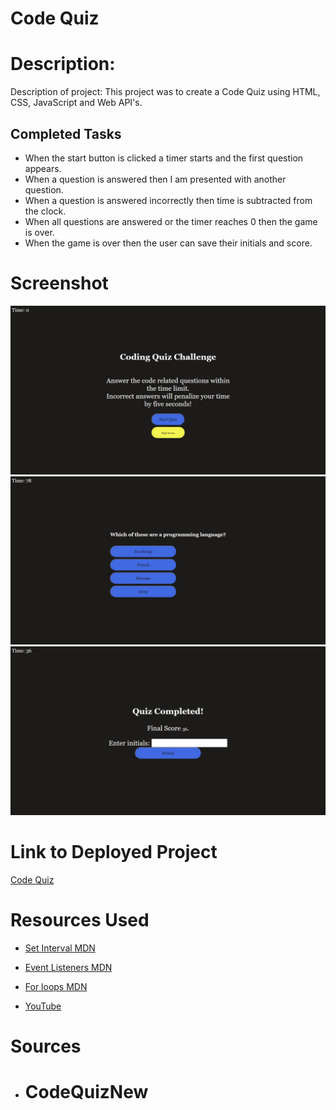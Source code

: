 # Code Quiz

# Description:

Description of project: This project was to create a Code Quiz using HTML, CSS, JavaScript and Web API's.

## Completed Tasks

* When the start button is clicked a timer starts and the first question appears.
* When a question is answered then I am presented with another question.
* When a question is answered incorrectly then time is subtracted from the clock.
* When all questions are answered or the timer reaches 0 then the game is over.
* When the game is over then the user can save their initials and score.

# Screenshot

![Code Quiz 1](Assets/Screenshot_1.jpeg
)
![Code Quiz 2](Assets/Screenshot_2.jpeg
)
![Code Quiz 3](Assets/Screenshot_3.jpeg
)


# Link to Deployed Project

[Code Quiz](https://jwhiting23.github.io/CodeQuizNew-/)

# Resources Used

* [Set Interval MDN](https://developer.mozilla.org/en-US/docs/Web/API/WindowOrWorkerGlobalScope/setInterval)

* [Event Listeners MDN](https://developer.mozilla.org/en-US/docs/web/api/eventlistener)

* [For loops MDN](https://developer.mozilla.org/en-US/docs/Web/JavaScript/Reference/Statements/for)

* [YouTube](https://www.youtube.com/)

# Sources

* # CodeQuizNew
